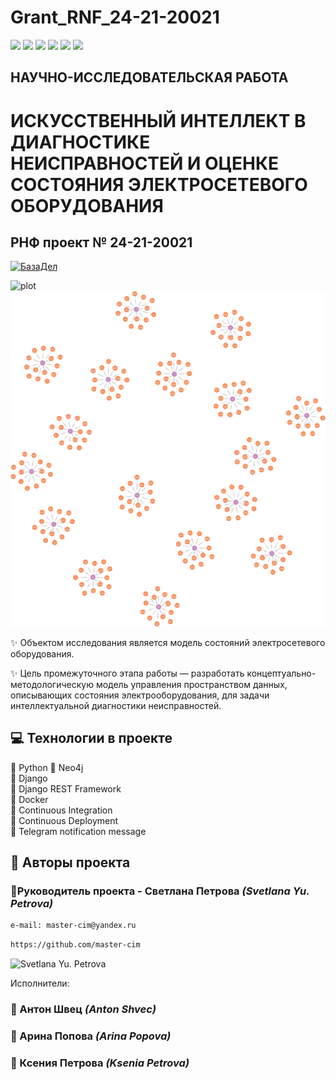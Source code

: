 # Grant_RNF_24-21-20021
![](https://img.shields.io/badge/Python-3.7.5-blue) 
![](https://img.shields.io/badge/Django-2.2.16-green)
![](https://img.shields.io/badge/DjangoRestFramework-3.12.4-red)
![](https://img.shields.io/badge/Docker-3.8-yellow)
![](https://img.shields.io/badge/Telegram_message-passing-green)
![](https://github.com/master-cim/yamdb_final/actions/workflows/yamdb_workflow.yml/badge.svg)
  
## НАУЧНО-ИССЛЕДОВАТЕЛЬСКАЯ РАБОТА
# ИСКУССТВЕННЫЙ ИНТЕЛЛЕКТ В ДИАГНОСТИКЕ НЕИСПРАВНОСТЕЙ И ОЦЕНКЕ СОСТОЯНИЯ ЭЛЕКТРОСЕТЕВОГО ОБОРУДОВАНИЯ

## РНФ проект  № 24-21-20021

[![БазаДел](https://sun9-38.userapi.com/s/v1/ig2/NyzOoOIRbTbfNG74Uorihl5NkeN2cve5Ph5I1_PEhF8V1yO_RnkWiO_JSVgVklyq8Q3ahwpFOGWcn5c8pUoao_rk.jpg?quality=95&as=32x33,48x50,72x75,108x112,160x166,240x249,360x373,382x396&from=bu&u=tg9zQqY9rtgcHIXwyik9fwGd7LKPMDXyYeO3Sp7U3Ww&cs=80x83)](https://basedeal.pythonanywhere.com/)

![plot](./Grant_RNF_24-21-20021/Neo4j/graph17HPT.png)
![Онтология](https://github.com/master-cim/Grant_RNF_24-21-20021/blob/main/Neo4j/graph17HPT.png?raw=true)

✨ Объектом исследования является модель состояний электросетевого оборудования.

✨ Цель промежуточного этапа работы — разработать концептуально-методологическую модель управления пространством данных, описывающих состояния электрооборудования, для задачи интеллектуальной диагностики неисправностей.

## :computer: Технологии в проекте

:small_blue_diamond: Python
:small_blue_diamond: Neo4j  
:small_blue_diamond: Django  
:small_blue_diamond: Django REST Framework  
:small_blue_diamond: Docker  
:small_blue_diamond: Continuous Integration  
:small_blue_diamond: Continuous Deployment  
:small_blue_diamond: Telegram notification message  


## :bust_in_silhouette: Авторы проекта 
### :small_orange_diamond:Руководитель проекта - Светлана  Петрова _(Svetlana Yu. Petrova)_
```html
e-mail: master-cim@yandex.ru
```
```html
https://github.com/master-cim
```
![Svetlana Yu. Petrova](https://sun9-7.userapi.com/s/v1/ig2/cO7W9M8xFVws-ADVOQqUGx1WUUNTCmvsVhEeCMtGAFm2XCwQ4OwujLZTbX2s2JIez5znHSCRwLHxKvBBUn-_KLHD.jpg?quality=95&as=32x43,48x64,72x96,108x144,160x213,240x319,360x479,480x639,540x718,640x852,720x958,962x1280&from=bu&u=XgeTsRQwrWBYKlG-SBiemDeDyjWY9Fr7AD4ugwftOT8&cs=100x133 "Svetlana Yu. Petrova")

Исполнители:
### :small_orange_diamond: Антон Швец _(Anton Shvec)_
### :small_orange_diamond: Арина Попова _(Arina Popova)_
### :small_orange_diamond: Ксения Петрова _(Ksenia Petrova)_